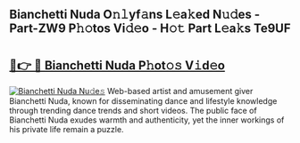 ## Bianchetti Nuda O𝚗𝚕yf𝚊ns L𝚎a𝚔ed N𝚞𝚍es - Part-ZW9 P𝚑𝚘tos Vi𝚍𝚎o - H𝚘𝚝 Part L𝚎a𝚔s Te9UF

# <h2><a href="http://kfeb6y.oniu.top/?m=Bianchetti+Nuda">🔗👉 🔴 Bianchetti Nuda P𝚑ot𝚘𝚜 V𝚒d𝚎o</a></h2>

[![Bianchetti Nuda Nu𝚍e𝚜](https://i.imgur.com/0qMVB7G.gif)](http://kfeb6y.oniu.top/?m=Bianchetti+Nuda)
Web-based artist and amusement giver Bianchetti Nuda, known for disseminating dance and lifestyle knowledge through trending dance trends and short videos. The public face of Bianchetti Nuda exudes warmth and authenticity, yet the inner workings of his private life remain a puzzle.  
